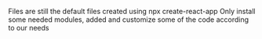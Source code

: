 Files are still the default files created using npx create-react-app
Only install some needed modules, added and customize some of the code according to our needs
